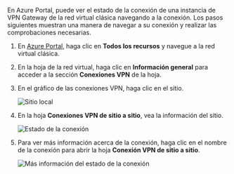 En Azure Portal, puede ver el estado de la conexión de una instancia de VPN Gateway de la red virtual clásica navegando a la conexión. Los pasos siguientes muestran una manera de navegar a su conexión y realizar las comprobaciones necesarias.

1. En [Azure Portal](http://portal.azure.com), haga clic en **Todos los recursos** y navegue a la red virtual clásica.
2. En la hoja de la red virtual, haga clic en **Información general** para acceder a la sección **Conexiones VPN** de la hoja.
3. En el gráfico de las conexiones VPN, haga clic en el sitio.

    ![Sitio local](./media/vpn-gateway-verify-connection-azureportal-classic/localsitename.png "sitio local")
4. En la hoja **Conexiones VPN de sitio a sitio**, vea la información del sitio.

    ![Estado de la conexión](./media/vpn-gateway-verify-connection-azureportal-classic/siteconnectstatus.png "Estado de la conexión")
5. Para ver más información acerca de la conexión, haga clic en el nombre de la conexión para abrir la hoja **Conexión VPN de sitio a sitio**.

    ![Más información del estado de la conexión](./media/vpn-gateway-verify-connection-azureportal-classic/connections4.png "Más información del estado de la conexión")